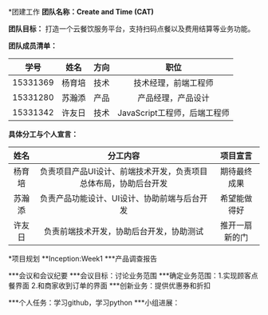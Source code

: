 *团建工作
**团队名称：Create and Time (CAT)**

**团队目标：** 打造一个云餐饮服务平台，支持扫码点餐以及费用结算等业务功能。

**团队成员清单：**

| 学号 | 姓名 | 方向 | 职位 |
| :--: | :--: | :--: | :-------: |
| 15331369 | 杨育培 | 技术 | 技术经理，前端工程师 |
| 15331280 | 苏瀚添 | 产品 | 产品经理，产品设计|
| 15331342 | 许友日 | 技术 | JavaScript工程师，后端工程师

**具体分工与个人宣言：**

| 姓名 | 分工内容 | 项目宣言 |
| :--: | :--: | :--: |
| 杨育培 | 负责项目产品UI设计、前端技术开发，负责项目总体布局，协助后台开发 | 期待最终成果 |
| 苏瀚添 | 负责产品功能设计、UI设计、协助前端与后台开发 | 希望能做得好 |
| 许友日 | 负责前端技术开发，协助后台开发，协助测试 | 推开一扇新的门 |

*项目规划
**Inception:Week1
***产品调查报告

***会议和会议纪要
***会议目标：讨论业务范围
***确定业务范围：1.实现顾客点餐界面 2.和商家收到订单的界面
***创新业务：提供优惠券和折扣

***个人任务：学习github，学习python
***小组进展：

